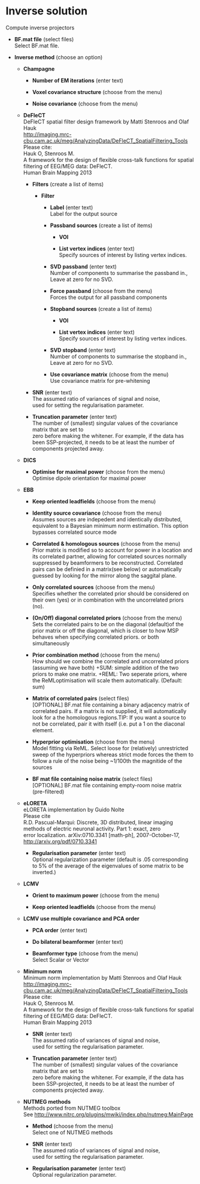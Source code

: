 # Inverse solution  
Compute inverse projectors  

* **BF.mat file** (select files)  
Select BF.mat file.  

* **Inverse method** (choose an option)  
  

    * **Champagne**   
      

        * **Number of EM iterations** (enter text)  
          

        * **Voxel covariance structure** (choose from the menu)  
          

        * **Noise covariance** (choose from the menu)  
          

    * **DeFleCT**   
    DeFleCT spatial filter design framework by Matti Stenroos and Olaf Hauk  
    http://imaging.mrc-cbu.cam.ac.uk/meg/AnalyzingData/DeFleCT_SpatialFiltering_Tools  
    Please cite:  
    Hauk O, Stenroos M.  
    A framework for the design of flexible cross-talk functions for spatial filtering of EEG/MEG data: DeFleCT.  
    Human Brain Mapping 2013  

        * **Filters** (create a list of items)  
          

            * **Filter**   
              

                * **Label** (enter text)  
                Label for the output source  

                * **Passband sources** (create a list of items)  
                  

                    * **VOI**   
                      

                    * **List vertex indices** (enter text)  
                    Specify sources of interest by listing vertex indices.  

                * **SVD passband** (enter text)  
                Number of components to summarise the passband in.,  
                Leave at zero for no SVD.  

                * **Force passband** (choose from the menu)  
                Forces the output for all passband components   

                * **Stopband sources** (create a list of items)  
                  

                    * **VOI**   
                      

                    * **List vertex indices** (enter text)  
                    Specify sources of interest by listing vertex indices.  

                * **SVD stopband** (enter text)  
                Number of components to summarise the stopband in.,  
                Leave at zero for no SVD.  

                * **Use covariance matrix** (choose from the menu)  
                Use covariance matrix for pre-whitening  

        * **SNR** (enter text)  
        The assumed ratio of variances of signal and noise,  
        used for setting the regularisation parameter.  

        * **Truncation parameter** (enter text)  
        The number of (smallest) singular values of the covariance matrix that are set to   
        zero before making the whitener. For example, if the data has been SSP-projected, it needs to be at least the number of   
        components projected away.  

    * **DICS**   
      

        * **Optimise for maximal power** (choose from the menu)  
        Optimise dipole orientation for maximal power  

    * **EBB**   
      

        * **Keep oriented leadfields** (choose from the menu)  
          

        * **Identity source covariance** (choose from the menu)  
        Assumes sources are indepedent and identically distributed, equivalent to a Bayesian minimum norm estimation. This option bypasses correlated source mode  

        * **Correlated & homologous sources** (choose from the menu)  
        Prior matrix is modified so to account for power in a location and its correlated partner, allowing for correlated sources normally suppressed by beamformers to be reconstructed. Correlated pairs can be definied in a matrix(see below) or automatically guessed by looking for the mirror along the saggital plane.  

        * **Only correlated sources** (choose from the menu)  
        Specifies whether the correlated prior should be considered on their own (yes) or in combination with the uncorrelated priors (no).  

        * **(On/Off) diagonal correlated priors** (choose from the menu)  
        Sets the correlated pairs to be on the diagonal (default)of the prior matrix or off the diagonal, which is closer to how MSP behaves when specifying correlated priors. or both simultaneously  

        * **Prior combination method** (choose from the menu)  
        How should we combine the correlated and uncorrelated priors (assuming we have both) +SUM: simple addition of the two priors to make one matrix. +REML: Two seperate priors, where the ReMLoptimisation will scale them automatically. (Default: sum)  

        * **Matrix of correlated pairs** (select files)  
        [OPTIONAL] BF.mat file containing a binary adjacency matrix of correlated pairs. If a matrix is not supplied, it will automatically look for a the homologous regions.TIP: If you want a source to not be correlated, pair it with itself (i.e. put a 1 on the diaconal element.  

        * **Hyperprior optimisation** (choose from the menu)  
        Model fitting via ReML. Select loose for (relatively) unrestricted sweep of the hyperpriors whereas strict mode forces the them to follow a rule of the noise being ~1/100th the magnitide of the sources  

        * **BF mat file containing noise matrix** (select files)  
        [OPTIONAL] BF.mat file containing empty-room noise matrix (pre-filtered)  

    * **eLORETA**   
    eLORETA implementation by Guido Nolte  
    Please cite  
    R.D. Pascual-Marqui: Discrete, 3D distributed, linear imaging methods of electric neuronal activity. Part 1: exact, zero  
    error localization. arXiv:0710.3341 [math-ph], 2007-October-17, http://arxiv.org/pdf/0710.3341  

        * **Regularisation parameter** (enter text)  
        Optional regularization parameter (default is .05 corresponding   
        to 5% of the average of the eigenvalues of some matrix to be inverted.)  

    * **LCMV**   
      

        * **Orient to maximum power** (choose from the menu)  
          

        * **Keep oriented leadfields** (choose from the menu)  
          

    * **LCMV use multiple covariance and PCA order**   
      

        * **PCA order** (enter text)  
          

        * **Do bilateral beamformer** (enter text)  
          

        * **Beamformer type** (choose from the menu)  
        Select Scalar or Vector  

    * **Minimum norm**   
    Minimum norm implementation by Matti Stenroos and Olaf Hauk  
    http://imaging.mrc-cbu.cam.ac.uk/meg/AnalyzingData/DeFleCT_SpatialFiltering_Tools  
    Please cite:  
    Hauk O, Stenroos M.  
    A framework for the design of flexible cross-talk functions for spatial filtering of EEG/MEG data: DeFleCT.  
    Human Brain Mapping 2013  

        * **SNR** (enter text)  
        The assumed ratio of variances of signal and noise,  
        used for setting the regularisation parameter.  

        * **Truncation parameter** (enter text)  
        The number of (smallest) singular values of the covariance matrix that are set to   
        zero before making the whitener. For example, if the data has been SSP-projected, it needs to be at least the number of   
        components projected away.  

    * **NUTMEG methods**   
    Methods ported from NUTMEG toolbox  
    See http://www.nitrc.org/plugins/mwiki/index.php/nutmeg:MainPage  

        * **Method** (choose from the menu)  
        Select one of NUTMEG methods  

        * **SNR** (enter text)  
        The assumed ratio of variances of signal and noise,  
        used for setting the regularisation parameter.  

        * **Regularisation parameter** (enter text)  
        Optional regularization parameter.  

